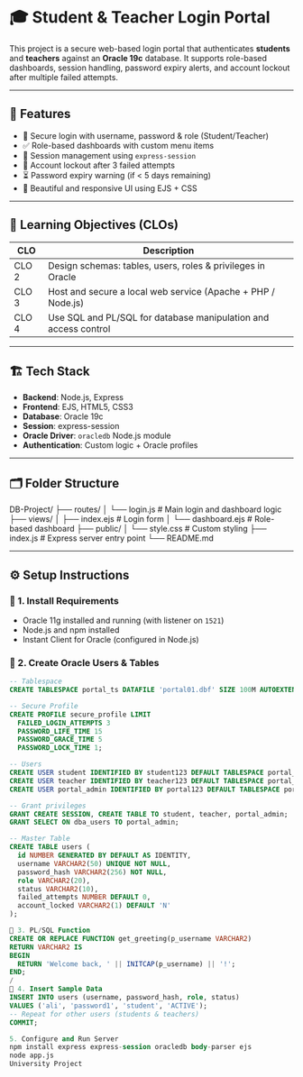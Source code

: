 # 🎓 Student & Teacher Login Portal

This project is a secure web-based login portal that authenticates **students** and **teachers** against an **Oracle 19c** database. It supports role-based dashboards, session handling, password expiry alerts, and account lockout after multiple failed attempts.

---

## 📌 Features

- 🔐 Secure login with username, password & role (Student/Teacher)
- ✅ Role-based dashboards with custom menu items
- 🔁 Session management using `express-session`
- 🚫 Account lockout after 3 failed attempts
- ⏳ Password expiry warning (if < 5 days remaining)
- 🎨 Beautiful and responsive UI using EJS + CSS

---

## 🧠 Learning Objectives (CLOs)

| CLO | Description |
|-----|-------------|
| CLO 2 | Design schemas: tables, users, roles & privileges in Oracle |
| CLO 3 | Host and secure a local web service (Apache + PHP / Node.js) |
| CLO 4 | Use SQL and PL/SQL for database manipulation and access control |

---

## 🏗️ Tech Stack

- **Backend**: Node.js, Express
- **Frontend**: EJS, HTML5, CSS3
- **Database**: Oracle 19c
- **Session**: express-session
- **Oracle Driver**: `oracledb` Node.js module
- **Authentication**: Custom logic + Oracle profiles

---

## 🗂️ Folder Structure

DB-Project/
├── routes/
│ └── login.js # Main login and dashboard logic
├── views/
│ ├── index.ejs # Login form
│ └── dashboard.ejs # Role-based dashboard
├── public/
│ └── style.css # Custom styling
├── index.js # Express server entry point
└── README.md


---

## ⚙️ Setup Instructions

### 🔧 1. Install Requirements

- Oracle 11g installed and running (with listener on `1521`)
- Node.js and npm installed
- Instant Client for Oracle (configured in Node.js)

### 🔧 2. Create Oracle Users & Tables

```sql
-- Tablespace
CREATE TABLESPACE portal_ts DATAFILE 'portal01.dbf' SIZE 100M AUTOEXTEND ON;

-- Secure Profile
CREATE PROFILE secure_profile LIMIT
  FAILED_LOGIN_ATTEMPTS 3
  PASSWORD_LIFE_TIME 15
  PASSWORD_GRACE_TIME 5
  PASSWORD_LOCK_TIME 1;

-- Users
CREATE USER student IDENTIFIED BY student123 DEFAULT TABLESPACE portal_ts PROFILE secure_profile;
CREATE USER teacher IDENTIFIED BY teacher123 DEFAULT TABLESPACE portal_ts PROFILE secure_profile;
CREATE USER portal_admin IDENTIFIED BY portal123 DEFAULT TABLESPACE portal_ts;

-- Grant privileges
GRANT CREATE SESSION, CREATE TABLE TO student, teacher, portal_admin;
GRANT SELECT ON dba_users TO portal_admin;

-- Master Table
CREATE TABLE users (
  id NUMBER GENERATED BY DEFAULT AS IDENTITY,
  username VARCHAR2(50) UNIQUE NOT NULL,
  password_hash VARCHAR2(256) NOT NULL,
  role VARCHAR2(20),
  status VARCHAR2(10),
  failed_attempts NUMBER DEFAULT 0,
  account_locked VARCHAR2(1) DEFAULT 'N'
);

🔧 3. PL/SQL Function
CREATE OR REPLACE FUNCTION get_greeting(p_username VARCHAR2)
RETURN VARCHAR2 IS
BEGIN
  RETURN 'Welcome back, ' || INITCAP(p_username) || '!';
END;
/
🔧 4. Insert Sample Data
INSERT INTO users (username, password_hash, role, status)
VALUES ('ali', 'password1', 'student', 'ACTIVE');
-- Repeat for other users (students & teachers)
COMMIT;

5. Configure and Run Server
npm install express express-session oracledb body-parser ejs
node app.js
University Project
